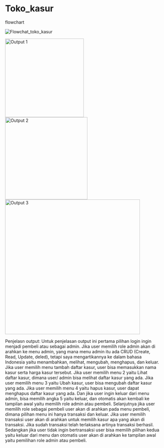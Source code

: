 # Toko_kasur
flowchart

![Flowchat_toko_kasur](https://github.com/trirahayusepti28/Toko_kasur/assets/144746289/4f520267-fc43-42df-bae7-67ab731405fa)

<img width="256" alt="Output 1" src="https://github.com/trirahayusepti28/Toko_kasur/assets/144746289/ba537970-e6cf-4a01-8a19-ff82edf74357">

<img width="268" alt="Output 2" src="https://github.com/trirahayusepti28/Toko_kasur/assets/144746289/2dac7291-c9f8-454c-b538-0b0eeb534591">

<img width="439" alt="Output 3" src="https://github.com/trirahayusepti28/Toko_kasur/assets/144746289/9cf69e67-0044-48c0-8a7f-99f089193da3">


Penjelasn output:
Untuk penjelasan output ini pertama pilihan login ingin menjadi pembeli atau sebagai admin. Jika user memilih role admin akan di arahkan ke menu admin, yang mana menu admin itu ada CRUD (Create, Read, Update, deled), tetapi saya mengartikannya ke dalam bahasa Indonesia yaitu menambahkan, melihat, mengubah, menghapus, dan keluar. Jika user memilih menu tambah daftar kasur, user bisa memasukkan nama kasur serta harga kasur tersebut. Jika user memilih menu 2 yaitu Lihat daftar kasur, dimana user/ admin bisa melihat daftar kasur yang ada. Jika user memilih menu 3 yaitu Ubah kasur, user bisa mengubah daftar kasur yang ada. Jika user memilih menu 4 yaitu hapus kasur, user dapat menghapus daftar kasur yang ada. Dan jika user ingin keluar dari menu admin, bisa memilih angka 5 yaitu keluar, dan otomatis akan kembali ke tampilan awal yaitu memilih role admin atau pembeli.
Selanjutnya jika user memilih role sebagai pembeli user akan di arahkan pada menu pembeli, dimana pilihan menu ini hanya transaksi dan keluar. Jika user memilih transaksi user akan di arahkan untuk memilih kasur apa yang akan di transaksi. Jika sudah transaksi telah terlaksana artinya transaksi berhasil. Sedangkan jika user tidak ingin bertransaksi user bisa memilih pilihan kedua yaitu keluar dari menu dan otomatis user akan di arahkan ke tampilan awal yaitu pemilihan role admin atau pembeli. 
